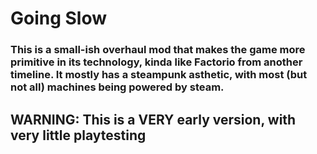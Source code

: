 # Going Slow

### This is a small-ish overhaul mod that makes the game more primitive in its technology, kinda like Factorio from another timeline. It mostly has a steampunk asthetic, with most (but not all) machines being powered by steam.

## WARNING: This is a VERY early version, with very little playtesting
